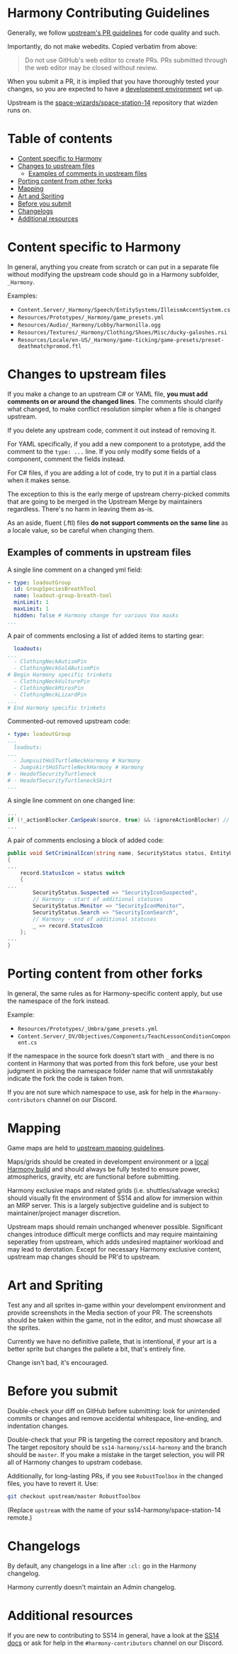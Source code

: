 # Harmony Contributing Guidelines

Generally, we follow [upstream's PR guidelines](https://docs.spacestation14.com/en/general-development/codebase-info/pull-request-guidelines.html) for code quality and such.

Importantly, do not make webedits. Copied verbatim from above:
> Do not use GitHub's web editor to create PRs. PRs submitted through the web editor may be closed without review.

When you submit a PR, it is implied that you have thoroughly tested your changes, so you are expected to have a [development environment](https://docs.spacestation14.com/en/general-development/setup/setting-up-a-development-environment.html) set up.

Upstream is the [space-wizards/space-station-14](https://github.com/space-wizards/space-station-14) repository that wizden runs on.

# Table of contents

<!--ts-->
- [Content specific to Harmony](#content-specific-to-harmony)
- [Changes to upstream files](#changes-to-upstream-files)
  - [Examples of comments in upstream files](#examples-of-comments-in-upstream-files)
- [Porting content from other forks](#porting-content-from-other-forks)
- [Mapping](#mapping)
- [Art and Spriting](#art-and-spriting)
- [Before you submit](#before-you-submit)
- [Changelogs](#changelogs)
- [Additional resources](#additional-resources)
<!--te-->

# Content specific to Harmony

In general, anything you create from scratch or can put in a separate file without modifying the upstream code should go in a Harmony subfolder, `_Harmony`.

Examples:
- `Content.Server/_Harmony/Speech/EntitySystems/IlleismAccentSystem.cs`
- `Resources/Prototypes/_Harmony/game_presets.yml`
- `Resources/Audio/_Harmony/Lobby/harmonilla.ogg`
- `Resources/Textures/_Harmony/Clothing/Shoes/Misc/ducky-galoshes.rsi`
- `Resources/Locale/en-US/_Harmony/game-ticking/game-presets/preset-deathmatchpromod.ftl`

# Changes to upstream files

If you make a change to an upstream C# or YAML file, **you must add comments on or around the changed lines**. The comments should clarify what changed, to make conflict resolution simpler when a file is changed upstream.

If you delete any upstream code, comment it out instead of removing it.

For YAML specifically, if you add a new component to a prototype, add the comment to the `type: ...` line.
If you only modify some fields of a component, comment the fields instead.

For C# files, if you are adding a lot of code, try to put it in a partial class when it makes sense.

The exception to this is the early merge of upstream cherry-picked commits that are going to be merged in the Upstream Merge by maintainers regardless. There's no harm in leaving them as-is.

As an aside, fluent (.ftl) files **do not support comments on the same line** as a locale value, so be careful when changing them.

## Examples of comments in upstream files

A single line comment on a changed yml field:
```yml
- type: loadoutGroup
  id: GroupSpeciesBreathTool
  name: loadout-group-breath-tool
  minLimit: 1
  maxLimit: 1
  hidden: false # Harmony change for various Vox masks
...
```

A pair of comments enclosing a list of added items to starting gear:
```yml
  loadouts:
...
  - ClothingNeckAutismPin
  - ClothingNeckGoldAutismPin
# Begin Harmony specific trinkets
  - ClothingNeckVulturePin
  - ClothingNeckMirosPin
  - ClothingNeckLizardPin
...
# End Harmony specific trinkets
```

Commented-out removed upstream code:
```yml
- type: loadoutGroup
...
  loadouts:
...
  - JumpsuitHoSTurtleNeckHarmony # Harmony
  - JumpskirtHoSTurtleNeckHarmony # Harmony
# - HeadofSecurityTurtleneck
# - HeadofSecurityTurtleneckSkirt
...
```

A single line comment on one changed line:
```cs
...
if (!_actionBlocker.CanSpeak(source, true) && !ignoreActionBlocker) // Harmony change for hypophonia trait
...
```

A pair of comments enclosing a block of added code:
```cs
public void SetCriminalIcon(string name, SecurityStatus status, EntityUid characterUid)
{
...
    record.StatusIcon = status switch
    {
...
        SecurityStatus.Suspected => "SecurityIconSuspected",
        // Harmony - start of additional statuses
        SecurityStatus.Monitor => "SecurityIconMonitor",
        SecurityStatus.Search => "SecurityIconSearch",
        // Harmony - end of additional statuses
        _ => record.StatusIcon
    };
...
}
```

# Porting content from other forks

In general, the same rules as for Harmony-specific content apply, but use the namespace of the fork instead.

Example:
- `Resources/Prototypes/_Umbra/game_presets.yml`
- `Content.Server/_DV/Objectives/Components/TeachLessonConditionComponent.cs`

If the namespace in the source fork doesn't start with `_` and there is no content in Harmony that was ported from this fork before, use your best judgment in picking the namespace folder name that will unmistakably indicate the fork the code is taken from.

If you are not sure which namespace to use, ask for help in the `#harmony-contributors` channel on our Discord.

# Mapping

Game maps are held to [upstream mapping guidelines](https://docs.spacestation14.com/en/space-station-14/mapping.html).

Maps/grids should be created in develompent environment or a [local Harmony build](http://cdn.harmony14.com/fork/harmony/) and should always be fully tested to ensure power, atmospherics, gravity, etc are functional before submitting.

Harmony exclusive maps and related grids (i.e. shuttles/salvage wrecks) should visually fit the environment of SS14 and allow for immersion within an MRP server. This is a largely subjective guideline and is subject to maintainer/project manager discretion.

Upstream maps should remain unchanged whenever possible. Significant changes introduce difficult merge conflicts and may require maintaining seperatley from upstream, which adds undesired maptainer workload and may lead to derotation.
Except for necessary Harmony exclusive content, upstream map changes should be PR'd to upstream.

# Art and Spriting

Test any and all sprites in-game within your develompent environment and provide screenshots in the Media section of your PR. The screenshots should be taken within the game, not in the editor, and must showcase all the sprites.

Currently we have no definitive pallete, that is intentional, if your art is a better sprite but changes the pallete a bit, that's entirely fine.

Change isn't bad, it's encouraged.

# Before you submit

Double-check your diff on GitHub before submitting: look for unintended commits or changes and remove accidental whitespace, line-ending, and indentation changes.

Double-check that your PR is targeting the correct repository and branch. The target repository should be `ss14-harmony/ss14-harmony` and the branch should be `master`. If you make a mistake in the target selection, you will PR all of Harmony changes to upstram codebase.

Additionally, for long-lasting PRs, if you see `RobustToolbox` in the changed files, you have to revert it. Use:
```sh
git checkout upstream/master RobustToolbox
```
(Replace `upstream` with the name of your ss14-harmony/space-station-14 remote.)

# Changelogs

By default, any changelogs in a line after `:cl:` go in the Harmony changelog.

Harmony currently doesn't maintain an Admin changelog.

# Additional resources

If you are new to contributing to SS14 in general, have a look at the [SS14 docs](https://docs.spacestation14.io/) or ask for help in the `#harmony-contributors` channel on our Discord.
